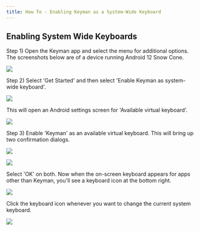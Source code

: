 ```yaml
---
title: How To - Enabling Keyman as a System-Wide Keyboard
---
```


## Enabling System Wide Keyboards
Step 1)
Open the Keyman app and select the menu for additional options.
The screenshots below are of a device running Android 12 Snow Cone.

![](../android_images/settings1-ap.png)

Step 2)
Select 'Get Started' and then select 'Enable Keyman as system-wide keyboard'.

![](../android_images/settings2-ap.png)

This will open an Android settings screen for 'Available virtual keyboard'.

![](../android_images/settings3-ap.png)

Step 3)
Enable 'Keyman' as an available virtual keyboard.
This will bring up two confirmation dialogs.

![](../android_images/settings4-ap.png)

![](../android_images/settings5-ap.png)

Select 'OK' on both. Now when the on-screen keyboard appears for apps other than Keyman,
you'll see a keyboard icon at the bottom right.

![](../android_images/settings6-ap.png)

Click the keyboard icon whenever you want to change the current system keyboard.

![](../android_images/settings7-ap.png)
